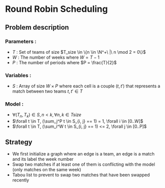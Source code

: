 # Round Robin Scheduling

## Problem description

### Parameters :

- $T$ : Set of teams of size $T_size \in \{n \in \N^+\ |\  n \mod 2 = 0\}$
- $W$ : The number of weeks where $W = T-1$
- $P$ : The number of periods where $P = \frac{T}{2}$

### Variables :

- $S$ : Array of size $W \times P$ where each cell is a couple $(t, t')$ that represents a match between two teams $t, t' \in T$

### Model :

- $\forall (T_n, T_k) \in S, n < k, \forall n, k \in Tsize$
- $\forall t \in T, (\sum_j^P t \in S_{i, j} == 1) = 1, \forall i \in [0..W]$
- $\forall t \in T, (\sum_i^W t \in S_{i, j} == 1) <= 2, \forall j \in [0..P]$

## Strategy

- We first initialize a graph where an edge is a team, an edge is a match and its label the week number
- Swap two matches if at least one of them is conflicting with the model (only matches on the same week)
- Tabou list to prevent to swap two matches that have been swapped recently